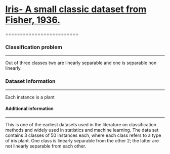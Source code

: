<!-- @format -->

# [Iris- A small classic dataset from Fisher, 1936.](https://archive.ics.uci.edu/dataset/53/iris)

=========================

### Classification problem

---

Out of three classes two are linearly separable and one is separable non linearly.

### Dataset Information

---

Each instance is a plant

#### Additional information

---

This is one of the earliest datasets used in the literature on classification methods and widely used in statistics and machine learning. The data set contains 3 classes of 50 instances each, where each class refers to a type of iris plant. One class is linearly separable from the other 2; the latter are not linearly separable from each other.
